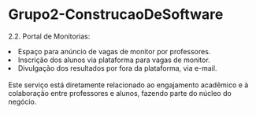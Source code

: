 # Grupo2-ConstrucaoDeSoftware


2.2. Portal de Monitorias:

<li>Espaço para anúncio de vagas de monitor por professores.</li>
<li>Inscrição dos alunos via plataforma para vagas de monitor.</li>
<li>Divulgação dos resultados por fora da plataforma, via e-mail.</li>
<br>
Este serviço está diretamente relacionado ao engajamento acadêmico e à colaboração entre professores e alunos, fazendo parte do núcleo do negócio.
